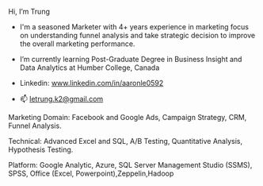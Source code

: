 Hi, I’m Trung

- I'm a seasoned Marketer with 4+ years experience in marketing focus on understanding funnel analysis and take 
  strategic decision to improve the overall marketing performance. 
 
- I’m currently learning Post-Graduate Degree in Business Insight and Data Analytics at Humber College, Canada 

- Linkedin: www.linkedin.com/in/aaronle0592

- 📫  letrung.k2@gmail.com 

Marketing Domain: Facebook and Google Ads, Campaign Strategy, CRM, Funnel Analysis. 

Technical: Advanced Excel and SQL, A/B Testing, Quantitative Analysis, Hypothesis Testing.

Platform: Google Analytic, Azure, SQL Server Management Studio (SSMS), SPSS, Office (Excel, Powerpoint),Zeppelin,Hadoop
